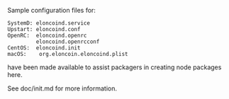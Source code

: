 Sample configuration files for:
```
SystemD: eloncoind.service
Upstart: eloncoind.conf
OpenRC:  eloncoind.openrc
         eloncoind.openrcconf
CentOS:  eloncoind.init
macOS:    org.eloncoin.eloncoind.plist
```
have been made available to assist packagers in creating node packages here.

See doc/init.md for more information.
